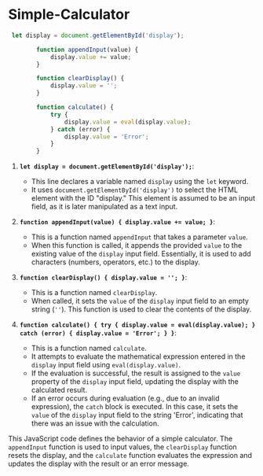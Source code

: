 # Simple-Calculator

```javascript
 let display = document.getElementById('display');

        function appendInput(value) {
            display.value += value;
        }

        function clearDisplay() {
            display.value = '';
        }

        function calculate() {
            try {
                display.value = eval(display.value);
            } catch (error) {
                display.value = 'Error';
            }
        }
```

1. **`let display = document.getElementById('display');`**:
   - This line declares a variable named `display` using the `let` keyword.
   - It uses `document.getElementById('display')` to select the HTML element with the ID "display." This element is assumed to be an input field, as it is later manipulated as a text input.

2. **`function appendInput(value) { display.value += value; }`**:
   - This is a function named `appendInput` that takes a parameter `value`.
   - When this function is called, it appends the provided `value` to the existing value of the `display` input field. Essentially, it is used to add characters (numbers, operators, etc.) to the display.

3. **`function clearDisplay() { display.value = ''; }`**:
   - This is a function named `clearDisplay`.
   - When called, it sets the `value` of the `display` input field to an empty string (`''`). This function is used to clear the contents of the display.

4. **`function calculate() { try { display.value = eval(display.value); } catch (error) { display.value = 'Error'; } }`**:
   - This is a function named `calculate`.
   - It attempts to evaluate the mathematical expression entered in the `display` input field using `eval(display.value)`.
   - If the evaluation is successful, the result is assigned to the `value` property of the `display` input field, updating the display with the calculated result.
   - If an error occurs during evaluation (e.g., due to an invalid expression), the `catch` block is executed. In this case, it sets the `value` of the `display` input field to the string 'Error', indicating that there was an issue with the calculation.

This JavaScript code defines the behavior of a simple calculator. The `appendInput` function is used to input values, the `clearDisplay` function resets the display, and the `calculate` function evaluates the expression and updates the display with the result or an error message.
